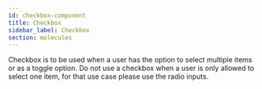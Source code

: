 ```yaml
---
id: checkbox-component
title: Checkbox
sidebar_label: Checkbox
section: molecules
---
```


Checkbox is to be used when a user has the option to select multiple items or as a toggle option. Do not use a checkbox when a user is only allowed to select one item, for that use case please use the radio inputs.
